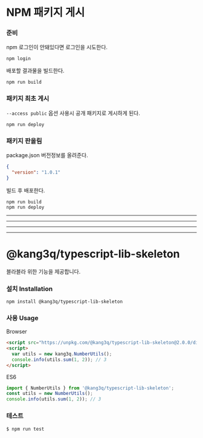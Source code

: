 # NPM 패키지 게시

### 준비
npm 로그인이 안돼있다면 로그인을 시도한다.
```shell script
npm login
```

배포할 결과물을 빌드한다.
```shell script
npm run build
```

### 패키지 최초 게시
`--access public` 옵션 사용시 공개 패키지로 게시하게 된다.
```shell script
npm run deploy
```

### 패키지 판올림
package.json 버전정보를 올려준다.
```json
{
  "version": "1.0.1"
}
```
빌드 후 배포한다.
```shell script
npm run build
npm run deploy
```


---
---
---
---

# @kang3q/typescript-lib-skeleton

블라블라 위한 기능을 제공합니다.

### 설치 Installation

```shell script
npm install @kang3q/typescript-lib-skeleton
```

### 사용 Usage
Browser
```html
<script src="https://unpkg.com/@kang3q/typescript-lib-skeleton@2.0.0/dist/kang3q-typescript-lib-skeleton.min.js"></script>
<script>
  var utils = new kang3q.NumberUtils();
  console.info(utils.sum(1, 2)); // 3
</script>
```
ES6
```typescript
import { NumberUtils } from '@kang3q/typescript-lib-skeleton';
const utils = new NumberUtils();
console.info(utils.sum(1, 2)); // 3
```

### 테스트

```
$ npm run test
```
